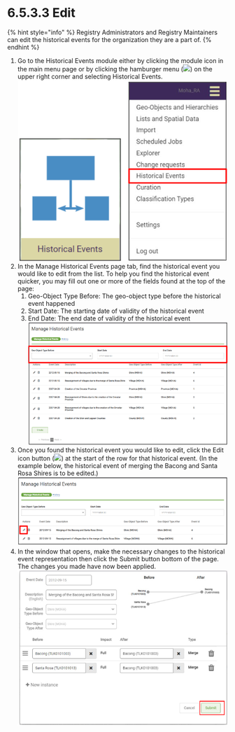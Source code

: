 # 6.5.3.3 Edit

{% hint style="info" %}
Registry Administrators and Registry Maintainers can edit the historical events for the organization they are a part of.
{% endhint %}

1. Go to the Historical Events module either by clicking the module icon in the main menu page or by clicking the hamburger menu (![](https://lh5.googleusercontent.com/H3tS5zDSURiDer5lhQIgP8OeRy9E5SqiQucIDYS1Gd93gd0LGj9afNdH7qsLV635Pj-mfaWI-hMaLxbqdAqfKDXcqXCtfM\_eMWSsJ\_tn9vYybTU1qlQ3LGLm0lt8I5r5\_qYVKkTvyPoRHfjoAEXE0d2Yr6xJ\_YhhGQTUTZ3ayn7eohKRkLuX\_Wbo)) on the upper right corner and selecting Historical Events.\
   ![](<../../../../../.gitbook/assets/image (12).png>)
2. In the Manage Historical Events page tab, find the historical event you would like to edit from the list. To help you find the historical event quicker, you may fill out one or more of the fields found at the top of the page:&#x20;
   1. Geo-Object Type Before: The geo-object type before the historical event happened&#x20;
   2. Start Date: The starting date of validity of the historical event&#x20;
   3. End Date: The end date of validity of the historical event\
      ![](<../../../../../.gitbook/assets/image (14).png>)
3. Once you found the historical event you would like to edit, click the Edit icon button (![](https://lh3.googleusercontent.com/VfARjNcCchtoHKAW1fuRL-pJ5V37OBNeCV1poweXBF6e9viH9QBhWcVQQ\_sZzB\_LNjEdNCWt-bfiLeF7bIjYq6HnspDiAf7WmDn07ykAfwG6Fg2h07u54OOLA-uHggxSiiqXLD3scOUDCplZJCo33qcuIB\_0EMRgYnPyJBPWCtM3bzCXMkmVplL0)) at the start of the row for that historical event. (In the example below, the historical event of merging the Bacong and Santa Rosa Shires is to be edited.)\
   ![](<../../../../../.gitbook/assets/image (11).png>)
4. In the window that opens, make the necessary changes to the historical event representation then click the Submit button bottom of the page. The changes you made have now been applied.\
   ![](<../../../../../.gitbook/assets/image (2).png>)

